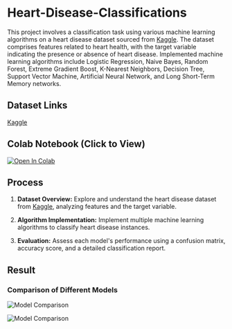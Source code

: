 # Heart-Disease-Classifications

This project involves a classification task using various machine learning algorithms on a heart disease dataset sourced from [Kaggle](https://www.kaggle.com/datasets/johnsmith88/heart-disease-dataset). The dataset comprises features related to heart health, with the target variable indicating the presence or absence of heart disease. Implemented machine learning algorithms include Logistic Regression, Naive Bayes, Random Forest, Extreme Gradient Boost, K-Nearest Neighbors, Decision Tree, Support Vector Machine, Artificial Neural Network, and Long Short-Term Memory networks.

## Dataset Links
[Kaggle](https://www.kaggle.com/datasets/johnsmith88/heart-disease-dataset)

## Colab Notebook (Click to View)
[![Open In Colab](https://colab.research.google.com/assets/colab-badge.svg)](https://colab.research.google.com/drive/1vqZn2c6lVRSmnM3DlFF8hDpbIEdlAsSp?usp=sharing)


## Process

1. **Dataset Overview:** Explore and understand the heart disease dataset from [Kaggle](https://www.kaggle.com/datasets/johnsmith88/heart-disease-dataset), analyzing features and the target variable.

2. **Algorithm Implementation:** Implement multiple machine learning algorithms to classify heart disease instances.

3. **Evaluation:** Assess each model's performance using a confusion matrix, accuracy score, and a detailed classification report.

## Result

### Comparison of Different Models

![Model Comparison](https://github.com/Amiruzzaman-anan/Heart-Disease-Classifications/assets/68743925/fce95376-7394-4fb4-9890-bf7717ca3265)

![Model Comparison](https://github.com/Amiruzzaman-anan/Heart-Disease-Classifications/assets/68743925/4d42feb2-6d82-4dcd-8834-a8ef9f5ed698)



